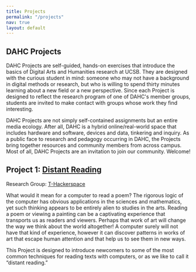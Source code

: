 ```yaml
---
title: Projects
permalink: "/projects"
nav: true
layout: default
---
```


## DAHC Projects

DAHC Projects are self-guided, hands-on exercises that introduce the basics of Digital Arts and Humanities research at UCSB. They are designed with the curious student in mind: someone who may not have a background in digital methods or research, but who is willing to spend thirty minutes learning about a new field or a new perspective. Since each Project is designed to reflect the research program of one of DAHC's member groups, students are invited to make contact with groups whose work they find interesting.

DAHC Projects are not simply self-contained assignments but an entire media ecology. After all, DAHC is a hybrid online/real-world space that includes hardware and software, devices and data, tinkering and inquiry. As a public face to research and pedagogy occurring in DAHC, the Projects bring together resources and community members from across campus. Most of all, DAHC Projects are an invitation to join our community. Welcome!


## Project 1: [Distant Reading](https://docs.google.com/document/d/1ckjmlYcWIvxhKu_Eo-xe6Iav7h_Gx1ioi5lWE5BKjtE/)

Research Group: [T-Hackerspace](http://dahc.ucsb.edu/t_hackerspace/)

What would it mean for a computer to read a poem? The rigorous logic of the computer has obvious applications in the sciences and mathematics, yet such thinking appears to be entirely alien to studies in the arts. Reading a poem or viewing a painting can be a captivating experience that transports us as readers and viewers. Perhaps that work of art will change the way we think about the world altogether! A computer surely will not have that kind of experience, however it can discover patterns in works of art that escape human attention and that help us to see them in new ways.

This Project is designed to introduce newcomers to some of the most common techniques for reading texts with computers, or as we like to call it “distant reading.”